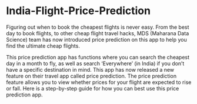 # India-Flight-Price-Prediction


Figuring out when to book the cheapest flights is never easy. From the best day to book flights, to other cheap flight travel hacks, MDS (Maharana Data Science) team has now introduced price prediction on this app to help you find the ultimate cheap flights.

This price prediction app has functions where you can search the cheapest day in a month to fly, as well as search ‘Everywhere’ (in India) if you don’t have a specific destination in mind. This app has now released a new feature on their travel app called price prediction. The price prediction feature allows you to view whether prices for your flight are expected to rise or fall. Here is a step-by-step guide for how you can best use this price prediction app.
